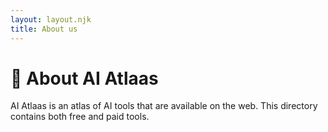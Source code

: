 ```yaml
---
layout: layout.njk
title: About us
---
```


# 🤖 About AI Atlaas

AI Atlaas is an atlas of AI tools that are available on the web. This directory contains both free and paid tools.
